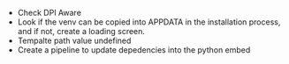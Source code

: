 - Check DPI Aware
- Look if the venv can be copied into APPDATA in the installation process, and if not, create a loading screen.
- Tempalte path value undefined
- Create a pipeline to update depedencies into the python embed